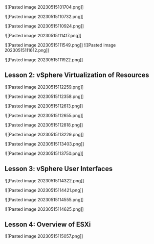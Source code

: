 

![[Pasted image 20230515101704.png]]

![[Pasted image 20230515110732.png]]

![[Pasted image 20230515110924.png]]

![[Pasted image 20230515111417.png]]


![[Pasted image 20230515111549.png]]
![[Pasted image 20230515111612.png]]


![[Pasted image 20230515111922.png]]


## Lesson 2: vSphere Virtualization of Resources

![[Pasted image 20230515112259.png]]

![[Pasted image 20230515112358.png]]

![[Pasted image 20230515112613.png]]

![[Pasted image 20230515112655.png]]

![[Pasted image 20230515112818.png]]

![[Pasted image 20230515113229.png]]


![[Pasted image 20230515113403.png]]

![[Pasted image 20230515113750.png]]


## Lesson 3: vSphere User Interfaces

![[Pasted image 20230515114322.png]]

![[Pasted image 20230515114421.png]]

![[Pasted image 20230515114555.png]]

![[Pasted image 20230515114625.png]]


## Lesson 4: Overview of ESXi

![[Pasted image 20230515115057.png]]
